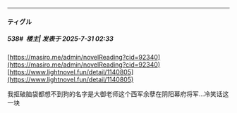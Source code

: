 ﻿
*****

####  ティグル  
##### 538#         楼主| 发表于 2025-7-31 02:33

[https://masiro.me/admin/novelReading?cid=92340](https://masiro.me/admin/novelReading?cid=92340)
[https://www.lightnovel.fun/detail/1140805](https://www.lightnovel.fun/detail/1140805)

我抠破脑袋都想不到狗的名字是大御老师这个西军余孽在阴阳幕府将军...冷笑话这一块

